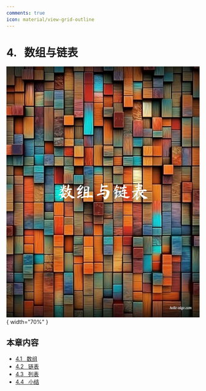 ```yaml
---
comments: true
icon: material/view-grid-outline
---
```


# 4. &nbsp; 数组与链表

<div class="center-table" markdown>

![数组与链表](../assets/covers/chapter_array_and_linkedlist.jpg){ width="70%" }

</div>

## 本章内容

- [4.1 &nbsp; 数组](https://www.hello-algo.com/chapter_array_and_linkedlist/array/)
- [4.2 &nbsp; 链表](https://www.hello-algo.com/chapter_array_and_linkedlist/linked_list/)
- [4.3 &nbsp; 列表](https://www.hello-algo.com/chapter_array_and_linkedlist/list/)
- [4.4 &nbsp; 小结](https://www.hello-algo.com/chapter_array_and_linkedlist/summary/)
